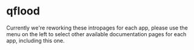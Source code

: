# qflood

Currently we're reworking these intropages for each app, please use the menu on the left to select other available documentation pages for each app, including this one.
